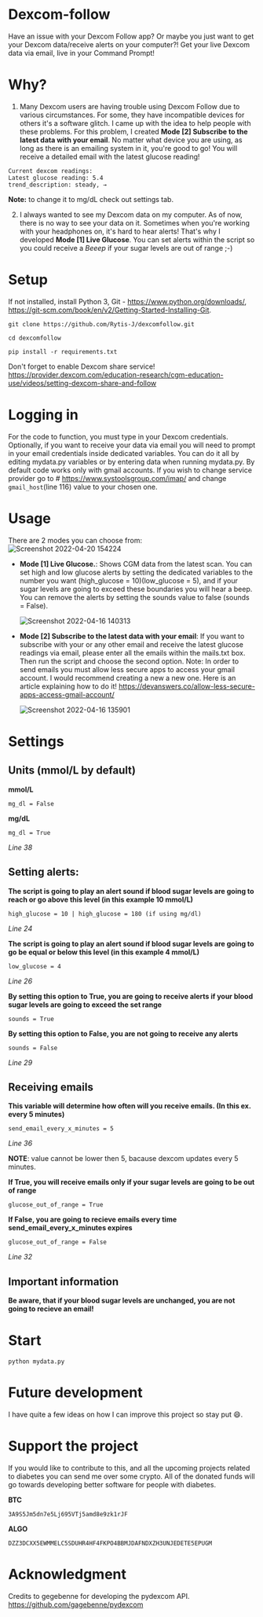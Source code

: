 # Dexcom-follow
Have an issue with your Dexcom Follow app? Or maybe you just want to get your Dexcom data/receive alerts on your computer?! Get your live Dexcom data via email, live in your Command Prompt!

# Why?
1. Many Dexcom users are having trouble using Dexcom Follow due to various circumstances. For some, they have incompatible devices for others it's a software glitch. I came up with the idea to help people with these problems. For this problem, I created **Mode [2] Subscribe to the latest data with your email**. No matter what device you are using, as long as there is an emailing system in it, you're good to go! You will receive a detailed email with the latest glucose reading!
```
Current dexcom readings:
Latest glucose reading: 5.4
trend_description: steady, →
```
**Note:** to change it to mg/dL check out settings tab.

2. I always wanted to see my Dexcom data on my computer. As of now, there is no way to see your data on it. Sometimes when you're working with your headphones on, it's hard to hear alerts! That's why I developed **Mode [1] Live Glucose**. You can set alerts within the script so you could receive a *Beeep* if your sugar levels are out of range ;-) 

# Setup
  If not installed, install Python 3, Git - https://www.python.org/downloads/, https://git-scm.com/book/en/v2/Getting-Started-Installing-Git. 
  ```
  git clone https://github.com/Rytis-J/dexcomfollow.git
  ```
  ```
  cd dexcomfollow
  ```
  ```
  pip install -r requirements.txt
  ```
  Don't forget to enable Dexcom share service! https://provider.dexcom.com/education-research/cgm-education-use/videos/setting-dexcom-share-and-follow
  
# Logging in
For the code to function, you must type in your Dexcom credentials. Optionally, if you want to receive your data via email you will need to prompt in your email credentials inside dedicated variables. You can do it all by editing mydata.py variables or by entering data when running mydata.py. By default code works only with gmail accounts. If you wish to change service provider go to # https://www.systoolsgroup.com/imap/ and change ```gmail_host```(line 116) value to your chosen one.

# Usage 
There are 2 modes you can choose from:
![Screenshot 2022-04-20 154224](https://user-images.githubusercontent.com/72869230/164232805-6f5cacfa-3fc5-45c3-b609-2773194b6c24.png)


- **Mode [1] Live Glucose.**: Shows CGM data from the latest scan. You can set high and low glucose alerts by setting the dedicated variables to the number you want (high_glucose = 10)(low_glucose = 5), and if your sugar levels are going to exceed these boundaries you will hear a beep. You can remove the alerts by setting the sounds value to false (sounds = False).

  ![Screenshot 2022-04-16 140313](https://user-images.githubusercontent.com/72869230/163672561-9c9b7a5a-f4f3-41d1-abcf-8cef3a010b82.png)



- **Mode [2] Subscribe to the latest data with your email**: If you want to subscribe with your or any other email and receive the latest glucose readings via email, please enter all the emails within the mails.txt box. Then run the script and choose the second option. Note: In order to send emails you must allow less secure apps to access your gmail account. I would recommend creating a new a new one. Here is an article explaining how to do it! https://devanswers.co/allow-less-secure-apps-access-gmail-account/

  ![Screenshot 2022-04-16 135901](https://user-images.githubusercontent.com/72869230/163672510-b4ee7990-f23b-4f33-9c52-bb37f307d305.png)
# Settings
  ## Units (mmol/L by default)
  **mmol/L**
  ```
  mg_dl = False
  ```
  **mg/dL**
  ```
  mg_dl = True
  ```
  *Line 38*
  ## Setting alerts:
  **The script is going to play an alert sound if blood sugar levels are going to reach or go above this level (in this example 10 mmol/L)**
  ```
  high_glucose = 10 | high_glucose = 180 (if using mg/dl)            
  ```
  *Line 24*
  
  **The script is going to play an alert sound if blood sugar levels are going to go be equal or below this level (in this example 4 mmol/L)**
  ```
  low_glucose = 4
  ```
  *Line 26* 
  
  **By setting this option to True, you are going to receive alerts if your blood sugar levels are going to exceed the set range**
  ```
  sounds = True
  ```
  **By setting this option to False, you are not going to receive any alerts**
  ```
  sounds = False
  ```
  *Line 29* 
  
  ## Receiving emails
  **This variable will determine how often will you receive emails. (In this ex. every 5 minutes)**
  ```
  send_email_every_x_minutes = 5
  ```
  *Line 36* 
  
  **NOTE**: value cannot be lower then 5, bacause dexcom updates every 5 minutes.
  
  **If True, you will receive emails only if your sugar levels are going to be out of range**
  ```
  glucose_out_of_range = True
  ```
  **If False, you are going to recieve emails every time send_email_every_x_minutes expires**
  ```
  glucose_out_of_range = False
  ```
  *Line 32*
  
  ## Important information
  **Be aware, that if your blood sugar levels are unchanged, you are not going to recieve an email!**
  
  
# Start
  ```
  python mydata.py
  ```
# Future development
  I have quite a few ideas on how I can improve this project so stay put :smile:.

# Support the project
  If you would like to contribute to this, and all the upcoming projects related to diabetes you can send me over some crypto. All of the donated funds will go towards developing better software for people with diabetes.
  
  **BTC**
  ```
  3A9S5Jm5dn7e5Lj695VTj5amd8e9zk1rJF
  ```
  **ALGO**
  ```
  DZZ3DCXX5EWMMELC5SDUHR4HF4FKPO4BBMJDAFNDXZH3UNJEDETE5EPUGM
  ```
# Acknowledgment
 Credits to gegebenne for developing the pydexcom API. https://github.com/gagebenne/pydexcom

